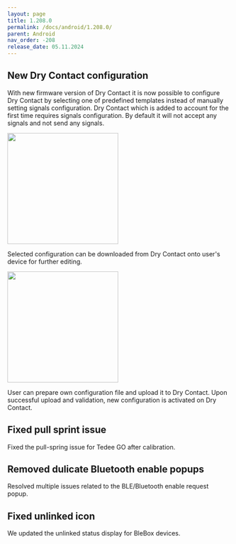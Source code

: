 ```yaml
---
layout: page
title: 1.208.0
permalink: /docs/android/1.208.0/
parent: Android
nav_order: -208
release_date: 05.11.2024
---
```


## New Dry Contact configuration

With new firmware version of Dry Contact it is now possible to configure Dry Contact by selecting one of predefined templates instead of manually setting signals configuration.
Dry Contact which is added to account for the first time requires signals configuration. By default it will not accept any signals and not send any signals.

<img src="/tedee-release-notes/docs/android/assets/1.208.0_no_config.png" width="250">

Selected configuration can be downloaded from Dry Contact onto user's device for further editing.

<img src="/tedee-release-notes/docs/android/assets/1.208.0_share.png" width="250">

User can prepare own configuration file and upload it to Dry Contact. Upon successful upload and validation, new configuration is activated on Dry Contact.

## Fixed pull sprint issue

Fixed the pull-spring issue for Tedee GO after calibration. 

## Removed dulicate Bluetooth enable popups

Resolved multiple issues related to the BLE/Bluetooth enable request popup. 

## Fixed unlinked icon 

We updated the unlinked status display for BleBox devices. 
